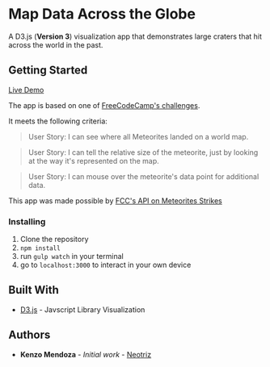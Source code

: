 # Map Data Across the Globe
A D3.js (**Version 3**) visualization app that demonstrates large craters that hit across the world in the past.

## Getting Started

[Live Demo](http://kenzomendoza.com/FCC-Map-Data/app/)

The app is based on one of [FreeCodeCamp's challenges](https://www.freecodecamp.com/challenges/map-data-across-the-globe).

It meets the following criteria:

>User Story: I can see where all Meteorites landed on a world map.

>User Story: I can tell the relative size of the meteorite, just by looking at the way it's represented on the map.

>User Story: I can mouse over the meteorite's data point for additional data.

This app was made possible by [FCC's API on Meteorites Strikes](https://raw.githubusercontent.com/FreeCodeCamp/ProjectReferenceData/master/meteorite-strike-data.json)

### Installing

1. Clone the repository
2. `npm install`
3. run `gulp watch` in your terminal
4. go to `localhost:3000` to interact in your own device

## Built With

* [D3.js](hhttps://github.com/d3/d3) - Javscript Library Visualization


## Authors

* **Kenzo Mendoza** - *Initial work* - [Neotriz](https://github.com/neotriz)
